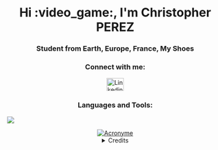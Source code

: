 <h1 align="center">Hi :video_game:, I'm Christopher PEREZ</h1>
<h3 align="center">Student from Earth, Europe, France, My Shoes</h3>
<h3 align="center">Connect with me:</h3>

<p align="center">
    <a href="https://www.linkedin.com/in/christopher-perez-8a6b3a272/" target="_blank"><img align="center" src="https://raw.githubusercontent.com/rahuldkjain/github-profile-readme-generator/master/src/images/icons/Social/linked-in-alt.svg" alt="Linkedin of Christopher PEREZ" height="30" width="40" /></a></p>

<h3 align="center">Languages and Tools:</h3>

<p align="center">
  <a href="">
    <img src="https://skillicons.dev/icons?i=html,css,wordpress,js,ts,react,mysql,mongodb,postgresql,figma,docker,nodejs,threejs,java,python,php,kotlin,tailwind,bootstrap" style="display: flex; justify-content: center; align-items: center;"/>
  </a>
</p>

<div align="center">
    <a href="https://ibb.co/DWSxq8P">
        <img src="https://images-wixmp-ed30a86b8c4ca887773594c2.wixmp.com/f/81c0262b-037a-4f2b-b1eb-0c055c486fe2/daujk7r-a6a8fd6b-10dc-483b-bb23-a9f4cdd1bfb3.gif?token=eyJ0eXAiOiJKV1QiLCJhbGciOiJIUzI1NiJ9.eyJzdWIiOiJ1cm46YXBwOjdlMGQxODg5ODIyNjQzNzNhNWYwZDQxNWVhMGQyNmUwIiwiaXNzIjoidXJuOmFwcDo3ZTBkMTg4OTgyMjY0MzczYTVmMGQ0MTVlYTBkMjZlMCIsIm9iaiI6W1t7InBhdGgiOiJcL2ZcLzgxYzAyNjJiLTAzN2EtNGYyYi1iMWViLTBjMDU1YzQ4NmZlMlwvZGF1ams3ci1hNmE4ZmQ2Yi0xMGRjLTQ4M2ItYmIyMy1hOWY0Y2RkMWJmYjMuZ2lmIn1dXSwiYXVkIjpbInVybjpzZXJ2aWNlOmZpbGUuZG93bmxvYWQiXX0.LNdPGh1uneY8bZogs-UnYJLPPVn0bU2uX-3Ce_UrxXw" alt="Acronyme" border="0">
    </a>
</div>

<details>
  <summary align="center">Credits</summary><p align="center">
    <sub>*All rights are reserved to <b>pixeljeff</b> & Thank you to <b>FLORENT BACCARD</b> for guiding me on using GitHub*</sub>
</p></details>
